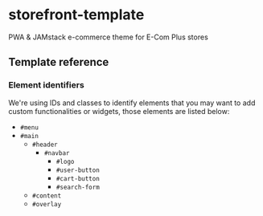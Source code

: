 # storefront-template

PWA &amp; JAMstack e-commerce theme for E-Com Plus stores

## Template reference

### Element identifiers

We're using IDs and classes to identify elements that you may
want to add custom functionalities or widgets, those
elements are listed below:

- `#menu`
- `#main`
  - `#header`
    - `#navbar`
      - `#logo`
      - `#user-button`
      - `#cart-button`
      - `#search-form`
  - `#content`
  - `#overlay`
